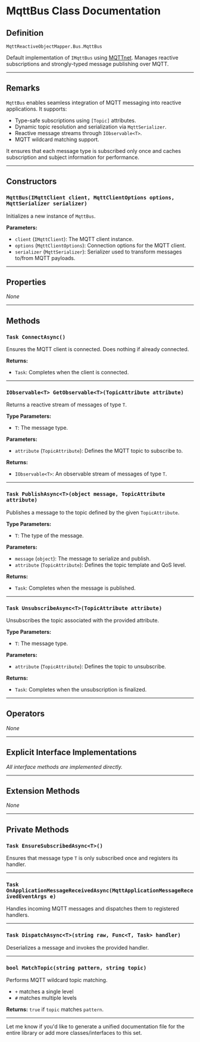 # MqttBus Class Documentation

## Definition

`MqttReactiveObjectMapper.Bus.MqttBus`

Default implementation of `IMqttBus` using [MQTTnet](https://github.com/dotnet/MQTTnet). Manages reactive subscriptions and strongly-typed message publishing over MQTT.

---

## Remarks

`MqttBus` enables seamless integration of MQTT messaging into reactive applications. It supports:

- Type-safe subscriptions using `[Topic]` attributes.
- Dynamic topic resolution and serialization via `MqttSerializer`.
- Reactive message streams through `IObservable<T>`.
- MQTT wildcard matching support.

It ensures that each message type is subscribed only once and caches subscription and subject information for performance.

---

## Constructors

### `MqttBus(IMqttClient client, MqttClientOptions options, MqttSerializer serializer)`

Initializes a new instance of `MqttBus`.

**Parameters:**

- `client` (`IMqttClient`): The MQTT client instance.
- `options` (`MqttClientOptions`): Connection options for the MQTT client.
- `serializer` (`MqttSerializer`): Serializer used to transform messages to/from MQTT payloads.

---

## Properties

_None_

---

## Methods

### `Task ConnectAsync()`

Ensures the MQTT client is connected. Does nothing if already connected.

**Returns:**

- `Task`: Completes when the client is connected.

---

### `IObservable<T> GetObservable<T>(TopicAttribute attribute)`

Returns a reactive stream of messages of type `T`.

**Type Parameters:**

- `T`: The message type.

**Parameters:**

- `attribute` (`TopicAttribute`): Defines the MQTT topic to subscribe to.

**Returns:**

- `IObservable<T>`: An observable stream of messages of type `T`.

---

### `Task PublishAsync<T>(object message, TopicAttribute attribute)`

Publishes a message to the topic defined by the given `TopicAttribute`.

**Type Parameters:**

- `T`: The type of the message.

**Parameters:**

- `message` (`object`): The message to serialize and publish.
- `attribute` (`TopicAttribute`): Defines the topic template and QoS level.

**Returns:**

- `Task`: Completes when the message is published.

---

### `Task UnsubscribeAsync<T>(TopicAttribute attribute)`

Unsubscribes the topic associated with the provided attribute.

**Type Parameters:**

- `T`: The message type.

**Parameters:**

- `attribute` (`TopicAttribute`): Defines the topic to unsubscribe.

**Returns:**

- `Task`: Completes when the unsubscription is finalized.

---

## Operators

_None_

---

## Explicit Interface Implementations

_All interface methods are implemented directly._

---

## Extension Methods

_None_

---

## Private Methods

### `Task EnsureSubscribedAsync<T>()`

Ensures that message type `T` is only subscribed once and registers its handler.

---

### `Task OnApplicationMessageReceivedAsync(MqttApplicationMessageReceivedEventArgs e)`

Handles incoming MQTT messages and dispatches them to registered handlers.

---

### `Task DispatchAsync<T>(string raw, Func<T, Task> handler)`

Deserializes a message and invokes the provided handler.

---

### `bool MatchTopic(string pattern, string topic)`

Performs MQTT wildcard topic matching.

- `+` matches a single level
- `#` matches multiple levels

**Returns:** `true` if `topic` matches `pattern`.

---

Let me know if you'd like to generate a unified documentation file for the entire library or add more classes/interfaces to this set.
